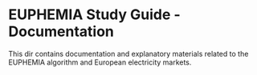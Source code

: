 # EUPHEMIA Study Guide - Documentation

This dir contains documentation and explanatory materials related to the EUPHEMIA algorithm and European electricity markets.
